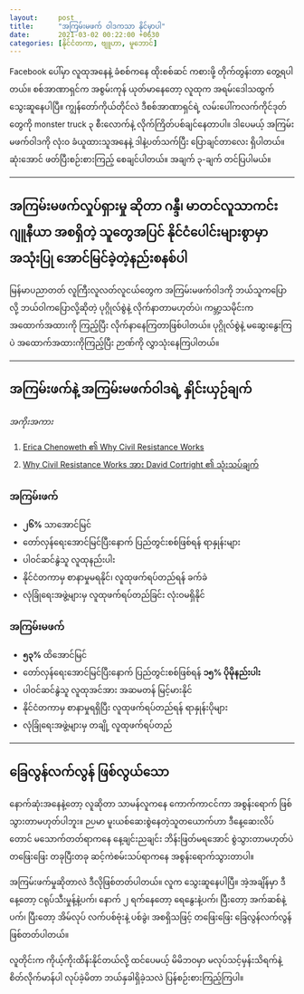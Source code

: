 ```yaml
---
layout:     post
title:      "အကြမ်းမဖက် ဝါဒကသာ နိုင်မှာပါ"
date:       2021-03-02 00:22:00 +0630
categories: [နိုင်ငံတကာ, ဗျူဟာ, မူဘောင်]
---
```


Facebook ပေါ်မှာ လူထုအနေနဲ့ ခံစစ်ကနေ ထိုးစစ်ဆင် ကစားဖို့ တိုက်တွန်းတာ တွေ့ရပါတယ်။ စစ်အာဏာရှင်က အစွမ်းကုန် ယုတ်မာနေတော့ လူထုက အရမ်းဒေါသထွက် သွေးဆူနေပါပြီ။ ကျွန်တော်ကိုယ်တိုင်လဲ ဒီစစ်အာဏာရှင်ရဲ့ လမ်းပေါ်ကလက်ကိုင်ဒုတ်တွေကို monster truck ၃ စီးလောက်နဲ့ လိုက်ကြိတ်ပစ်ချင်နေတာပါ။ ဒါပေမယ့် အကြမ်းမဖက်ဝါဒကို လုံးဝ ခံယူထားသူအနေနဲ့ ဒါနဲ့ပတ်သက်ပြီး ပြောချင်တာလေး ရှိပါတယ်။ ဆုံးအောင် ဖတ်ပြီးစဉ်းစားကြည့် စေချင်ပါတယ်။ အချက် ၃-ချက် တင်ပြပါမယ်။

---

## အကြမ်းမဖက်လှုပ်ရှားမှု ဆိုတာ ဂန္ဒီ၊ မာတင်လူသာကင်း ဂျူနီယာ အစရှိတဲ့ သူတွေအပြင် နိုင်ငံပေါင်းများစွာမှာ အသုံးပြု အောင်မြင်ခဲ့တဲ့နည်းစနစ်ပါ

မြန်မာပညာတတ် လူကြီးလူလတ်လူငယ်တွေက အကြမ်းမဖက်ဝါဒကို ဘယ်သူကပြောလို့ ဘယ်ဝါကပြောလို့ဆိုတဲ့ ပုဂ္ဂိုလ်စွဲနဲ့ လိုက်နာတာမဟုတ်ပဲ၊ ကမ္ဘာ့သမိုင်းက အထောက်အထားကို ကြည့်ပြီး လိုက်နာနေကြတာဖြစ်ပါတယ်။ ပုဂ္ဂိုလ်စွဲနဲ့ မဆွေးနွေးကြပဲ အထောက်အထားကိုကြည့်ပြီး ဉာဏ်ကို လွှာသုံးနေကြပါတယ်။

---

## အကြမ်းဖက်နဲ့ အကြမ်းမဖက်ဝါဒရဲ့ နှိုင်းယှဉ်ချက်

*အကိုးအကား*

1. [Erica Chenoweth ၏ Why Civil Resistance Works](https://www.youtube.com/watch?v=YJSehRlU34w)
2. [Why Civil Resistance Works အား David Cortright ၏ သုံးသပ်ချက်](https://www.e-ir.info/2013/01/17/review-why-civil-resistance-works/)

### အကြမ်းဖက်

- **၂၆%** သာအောင်မြင်
- တော်လှန်ရေးအောင်မြင်ပြီးနောက် ပြည်တွင်းစစ်ဖြစ်ရန် ရာနှုန်းများ
- ပါဝင်ဆင်နွဲသူ လူထုနည်းပါး
- နိုင်ငံတကာမှ စာနာမှုမရနိုင်၊ လူထုဖက်ရပ်တည်ရန် ခက်ခဲ
- လုံခြုံရေးအဖွဲ့များမှ လူထုဖက်ရပ်တည်ခြင်း လုံးဝမရှိနိုင်

### အကြမ်းမဖက်

- **၅၃%** ထိအောင်မြင်
- တော်လှန်ရေးအောင်မြင်ပြီးနောက် ပြည်တွင်းစစ်ဖြစ်ရန် **၁၅% ပိုမိုနည်းပါး**
- ပါဝင်ဆင်နွဲသူ လူထုအင်အား အဆမတန် မြင့်မားနိုင်
- နိုင်ငံတကာမှ စာနာမှုရရှိပြီး လူထုဖက်ရပ်တည်ရန် ရာနှုန်းပိုများ
- လုံခြုံရေးအဖွဲ့များမှ တချို့ လူထုဖက်ရပ်တည်

---

## ခြေလွန်လက်လွန် ဖြစ်လွယ်သော

နောက်ဆုံးအနေနဲ့တော့ လူဆိုတာ သာမန်လူကနေ ကောက်ကာငင်ကာ အစွန်းရောက် ဖြစ်သွားတာမဟုတ်ပါဘူး။ ဉပမာ မူးယစ်ဆေးစွဲနေတဲ့သူတယောက်ဟာ ဒီနေ့ဆေးလိပ်တောင် မသောက်တတ်ရာကနေ နေ့ချင်းညချင်း ဘိန်းဖြတ်မရအောင် စွဲသွားတာမဟုတ်ပဲ တဖြေးဖြေး တခုပြီးတခု ဆင့်ကဲစမ်းသပ်ရာကနေ အစွန်းရောက်သွားတာပါ။

အကြမ်းဖက်မှုဆိုတာလဲ ဒီလိုဖြစ်တတ်ပါတယ်။ လူက သွေးဆူနေပါပြီ။ အဲ့အချိန်မှာ ဒီနေ့တော့ ငရုပ်သီးမှုန့်နဲ့ပက်၊ နောက် ၂ ရက်နေတော့ ရေနွေးနဲ့ပက်၊ ပြီးတော့ အက်ဆစ်နဲ့ပက်၊ ပြီးတော့ အိမ်လုပ် လက်ပစ်ဗုံးနဲ့ ပစ်ခွဲ၊ အစရှိသဖြင့် တဖြေးဖြေး ခြေလွန်လက်လွန် ဖြစ်တတ်ပါတယ်။

လူတိုင်းက ကိုယ့်ကိုးထိန်းနိုင်တယ်လို့ ထင်ပေမယ့် မိမိဘဝမှာ မလုပ်သင့်မှန်းသိရက်နဲ့ စိတ်လိုက်မာန်ပါ လုပ်ခဲ့မိတာ ဘယ်နှခါရှိခဲ့သလဲ ပြန်စဉ်းစားကြည့်ကြပါ။
